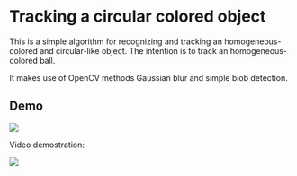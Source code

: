 # Tracking a circular colored object

This is a simple algorithm for recognizing and tracking an homogeneous-colored and circular-like object.
The intention is to track an homogeneous-colored ball.

It makes use of OpenCV methods Gaussian blur and simple blob detection.

## Demo

![](https://github.com/jpchavat/simple_tracking_algorithm/blob/master/doc/images/demo.png)

Video demostration:

![](https://github.com/jpchavat/simple_tracking_algorithm/blob/master/doc/images/video_demo.png)
